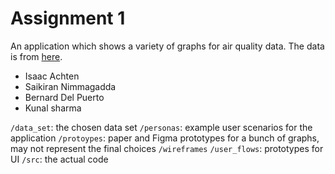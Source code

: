 # Assignment 1

An application which shows a variety of graphs for air quality data. The data is from [here](https://data.mfe.govt.nz/table/106232-air-pollutant-emissions-2012-2019/).

- Isaac Achten
- Saikiran Nimmagadda
- Bernard Del Puerto 
- Kunal sharma 

`/data_set`: the chosen data set
`/personas`: example user scenarios for the application
`/protoypes`: paper and Figma prototypes for a bunch of graphs, may not represent the final choices
`/wireframes` `/user_flows`: prototypes for UI
`/src`: the actual code

